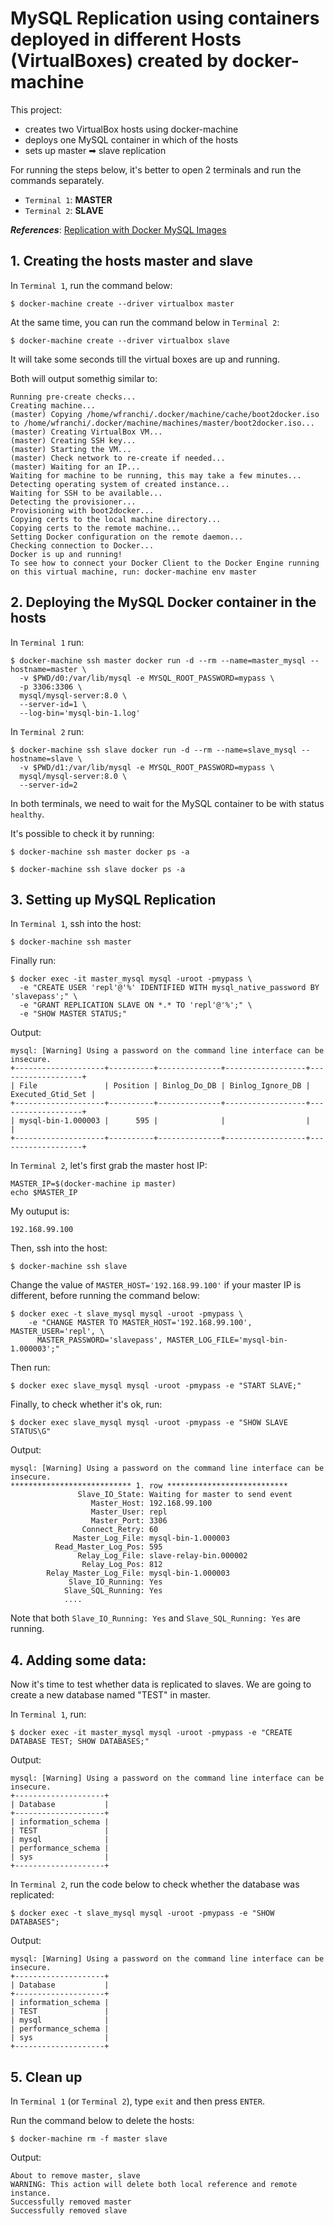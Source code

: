 # MySQL Replication using containers deployed in different Hosts (VirtualBoxes) created by docker-machine
This project: 
- creates two VirtualBox hosts using docker-machine
- deploys one MySQL container in which of the hosts
- sets up master ➡ slave replication

For running the steps below, it's better to open 2 terminals and run the commands separately.
- `Terminal 1`: **MASTER**
- `Terminal 2`: **SLAVE**

***References***: [Replication with Docker MySQL Images](https://github.com/wagnerjfr/mysql-master-slaves-replication-docker)

## 1. Creating the hosts master and slave
In `Terminal 1`, run the command below:
```
$ docker-machine create --driver virtualbox master
```
At the same time, you can run the command below in `Terminal 2`:
```
$ docker-machine create --driver virtualbox slave
```
It will take some seconds till the virtual boxes are up and running.

Both will output somethig similar to:
```console
Running pre-create checks...
Creating machine...
(master) Copying /home/wfranchi/.docker/machine/cache/boot2docker.iso to /home/wfranchi/.docker/machine/machines/master/boot2docker.iso...
(master) Creating VirtualBox VM...
(master) Creating SSH key...
(master) Starting the VM...
(master) Check network to re-create if needed...
(master) Waiting for an IP...
Waiting for machine to be running, this may take a few minutes...
Detecting operating system of created instance...
Waiting for SSH to be available...
Detecting the provisioner...
Provisioning with boot2docker...
Copying certs to the local machine directory...
Copying certs to the remote machine...
Setting Docker configuration on the remote daemon...
Checking connection to Docker...
Docker is up and running!
To see how to connect your Docker Client to the Docker Engine running on this virtual machine, run: docker-machine env master
```
## 2. Deploying the MySQL Docker container in the hosts
In `Terminal 1` run:
```
$ docker-machine ssh master docker run -d --rm --name=master_mysql --hostname=master \
  -v $PWD/d0:/var/lib/mysql -e MYSQL_ROOT_PASSWORD=mypass \
  -p 3306:3306 \
  mysql/mysql-server:8.0 \
  --server-id=1 \
  --log-bin='mysql-bin-1.log'
```
In `Terminal 2` run:
```
$ docker-machine ssh slave docker run -d --rm --name=slave_mysql --hostname=slave \
  -v $PWD/d1:/var/lib/mysql -e MYSQL_ROOT_PASSWORD=mypass \
  mysql/mysql-server:8.0 \
  --server-id=2
```
In both terminals, we need to wait for the MySQL container to be with status `healthy`.

It's possible to check it by running:
```
$ docker-machine ssh master docker ps -a

$ docker-machine ssh slave docker ps -a
```

## 3. Setting up MySQL Replication
In `Terminal 1`, ssh into the host:
```
$ docker-machine ssh master
```
Finally run:
```
$ docker exec -it master_mysql mysql -uroot -pmypass \
  -e "CREATE USER 'repl'@'%' IDENTIFIED WITH mysql_native_password BY 'slavepass';" \
  -e "GRANT REPLICATION SLAVE ON *.* TO 'repl'@'%';" \
  -e "SHOW MASTER STATUS;"
```
Output:
```console
mysql: [Warning] Using a password on the command line interface can be insecure.
+--------------------+----------+--------------+------------------+-------------------+
| File               | Position | Binlog_Do_DB | Binlog_Ignore_DB | Executed_Gtid_Set |
+--------------------+----------+--------------+------------------+-------------------+
| mysql-bin-1.000003 |      595 |              |                  |                   |
+--------------------+----------+--------------+------------------+-------------------+
```

In `Terminal 2`,  let's first grab the master host IP:
```
MASTER_IP=$(docker-machine ip master)
echo $MASTER_IP
```
My outuput is:
```console
192.168.99.100
```
Then, ssh into the host:
```
$ docker-machine ssh slave
```
Change the value of `MASTER_HOST='192.168.99.100'` if your master IP is different, before running the command below:
```
$ docker exec -t slave_mysql mysql -uroot -pmypass \
    -e "CHANGE MASTER TO MASTER_HOST='192.168.99.100', MASTER_USER='repl', \
      MASTER_PASSWORD='slavepass', MASTER_LOG_FILE='mysql-bin-1.000003';"
```
Then run:
```
$ docker exec slave_mysql mysql -uroot -pmypass -e "START SLAVE;"
```
Finally, to check whether it's ok, run:
```
$ docker exec slave_mysql mysql -uroot -pmypass -e "SHOW SLAVE STATUS\G"
```
Output:
```console
mysql: [Warning] Using a password on the command line interface can be insecure.
*************************** 1. row ***************************
               Slave_IO_State: Waiting for master to send event
                  Master_Host: 192.168.99.100
                  Master_User: repl
                  Master_Port: 3306
                Connect_Retry: 60
              Master_Log_File: mysql-bin-1.000003
          Read_Master_Log_Pos: 595
               Relay_Log_File: slave-relay-bin.000002
                Relay_Log_Pos: 812
        Relay_Master_Log_File: mysql-bin-1.000003
             Slave_IO_Running: Yes
            Slave_SQL_Running: Yes
            ....
```
Note that both `Slave_IO_Running: Yes` and `Slave_SQL_Running: Yes` are running.

## 4. Adding some data:

Now it's time to test whether data is replicated to slaves. We are going to create a new database named "TEST" in master.

In `Terminal 1`, run:
```
$ docker exec -it master_mysql mysql -uroot -pmypass -e "CREATE DATABASE TEST; SHOW DATABASES;"
```
Output:
```console
mysql: [Warning] Using a password on the command line interface can be insecure.
+--------------------+
| Database           |
+--------------------+
| information_schema |
| TEST               |
| mysql              |
| performance_schema |
| sys                |
+--------------------+
```
In `Terminal 2`, run the code below to check whether the database was replicated:
```
$ docker exec -t slave_mysql mysql -uroot -pmypass -e "SHOW DATABASES";
```
Output:
```console
mysql: [Warning] Using a password on the command line interface can be insecure.
+--------------------+
| Database           |
+--------------------+
| information_schema |
| TEST               |
| mysql              |
| performance_schema |
| sys                |
+--------------------+
```
## 5. Clean up
In `Terminal 1` (or `Terminal 2`), type `exit` and then press `ENTER`.

Run the command below to delete the hosts:
```
$ docker-machine rm -f master slave
```
Output:
```console
About to remove master, slave
WARNING: This action will delete both local reference and remote instance.
Successfully removed master
Successfully removed slave
```
